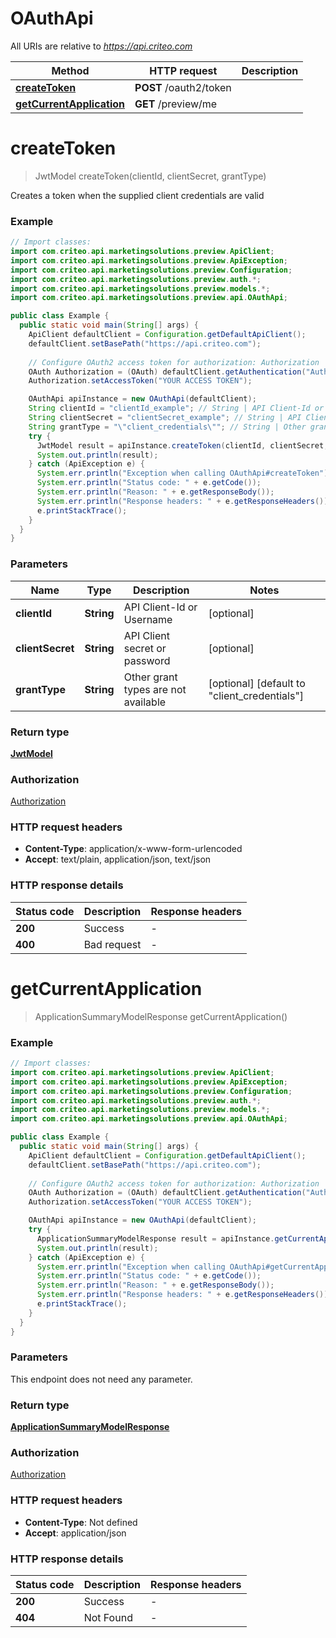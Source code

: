 # OAuthApi

All URIs are relative to *https://api.criteo.com*

Method | HTTP request | Description
------------- | ------------- | -------------
[**createToken**](OAuthApi.md#createToken) | **POST** /oauth2/token | 
[**getCurrentApplication**](OAuthApi.md#getCurrentApplication) | **GET** /preview/me | 


<a name="createToken"></a>
# **createToken**
> JwtModel createToken(clientId, clientSecret, grantType)



Creates a token when the supplied client credentials are valid

### Example
```java
// Import classes:
import com.criteo.api.marketingsolutions.preview.ApiClient;
import com.criteo.api.marketingsolutions.preview.ApiException;
import com.criteo.api.marketingsolutions.preview.Configuration;
import com.criteo.api.marketingsolutions.preview.auth.*;
import com.criteo.api.marketingsolutions.preview.models.*;
import com.criteo.api.marketingsolutions.preview.api.OAuthApi;

public class Example {
  public static void main(String[] args) {
    ApiClient defaultClient = Configuration.getDefaultApiClient();
    defaultClient.setBasePath("https://api.criteo.com");
    
    // Configure OAuth2 access token for authorization: Authorization
    OAuth Authorization = (OAuth) defaultClient.getAuthentication("Authorization");
    Authorization.setAccessToken("YOUR ACCESS TOKEN");

    OAuthApi apiInstance = new OAuthApi(defaultClient);
    String clientId = "clientId_example"; // String | API Client-Id or Username
    String clientSecret = "clientSecret_example"; // String | API Client secret or password
    String grantType = "\"client_credentials\""; // String | Other grant types are not available
    try {
      JwtModel result = apiInstance.createToken(clientId, clientSecret, grantType);
      System.out.println(result);
    } catch (ApiException e) {
      System.err.println("Exception when calling OAuthApi#createToken");
      System.err.println("Status code: " + e.getCode());
      System.err.println("Reason: " + e.getResponseBody());
      System.err.println("Response headers: " + e.getResponseHeaders());
      e.printStackTrace();
    }
  }
}
```

### Parameters

Name | Type | Description  | Notes
------------- | ------------- | ------------- | -------------
 **clientId** | **String**| API Client-Id or Username | [optional]
 **clientSecret** | **String**| API Client secret or password | [optional]
 **grantType** | **String**| Other grant types are not available | [optional] [default to &quot;client_credentials&quot;]

### Return type

[**JwtModel**](JwtModel.md)

### Authorization

[Authorization](../README.md#Authorization)

### HTTP request headers

 - **Content-Type**: application/x-www-form-urlencoded
 - **Accept**: text/plain, application/json, text/json

### HTTP response details
| Status code | Description | Response headers |
|-------------|-------------|------------------|
**200** | Success |  -  |
**400** | Bad request |  -  |

<a name="getCurrentApplication"></a>
# **getCurrentApplication**
> ApplicationSummaryModelResponse getCurrentApplication()



### Example
```java
// Import classes:
import com.criteo.api.marketingsolutions.preview.ApiClient;
import com.criteo.api.marketingsolutions.preview.ApiException;
import com.criteo.api.marketingsolutions.preview.Configuration;
import com.criteo.api.marketingsolutions.preview.auth.*;
import com.criteo.api.marketingsolutions.preview.models.*;
import com.criteo.api.marketingsolutions.preview.api.OAuthApi;

public class Example {
  public static void main(String[] args) {
    ApiClient defaultClient = Configuration.getDefaultApiClient();
    defaultClient.setBasePath("https://api.criteo.com");
    
    // Configure OAuth2 access token for authorization: Authorization
    OAuth Authorization = (OAuth) defaultClient.getAuthentication("Authorization");
    Authorization.setAccessToken("YOUR ACCESS TOKEN");

    OAuthApi apiInstance = new OAuthApi(defaultClient);
    try {
      ApplicationSummaryModelResponse result = apiInstance.getCurrentApplication();
      System.out.println(result);
    } catch (ApiException e) {
      System.err.println("Exception when calling OAuthApi#getCurrentApplication");
      System.err.println("Status code: " + e.getCode());
      System.err.println("Reason: " + e.getResponseBody());
      System.err.println("Response headers: " + e.getResponseHeaders());
      e.printStackTrace();
    }
  }
}
```

### Parameters
This endpoint does not need any parameter.

### Return type

[**ApplicationSummaryModelResponse**](ApplicationSummaryModelResponse.md)

### Authorization

[Authorization](../README.md#Authorization)

### HTTP request headers

 - **Content-Type**: Not defined
 - **Accept**: application/json

### HTTP response details
| Status code | Description | Response headers |
|-------------|-------------|------------------|
**200** | Success |  -  |
**404** | Not Found |  -  |

